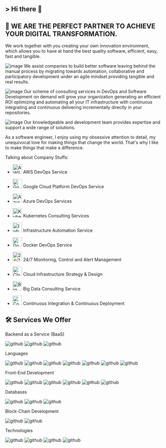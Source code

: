 ## > Hi there 👋


## 🚀 WE ARE THE PERFECT PARTNER TO ACHIEVE YOUR DIGITAL TRANSFORMATION.
We work together with you creating your own innovation environment, which allows you to have at hand the best quality software, efficient, easy, fast and tangible.


![image](https://user-images.githubusercontent.com/9677961/178267431-0ef7de34-7081-4771-802f-09f60b58cfdd.png)  We assist companies to build better software leaving behind the manual process by migrating towards automation, collaborative and participatory development under an agile mindset providing tangible and real results.

![image](https://user-images.githubusercontent.com/9677961/178267626-c2cbee7b-a668-4f27-95a3-c56cd01c2054.png) Our scheme of consulting services in DevOps and Software Development on demand will grow your organization generating an efficient ROI optimizing and automating all your IT infrastructure with continuous integrating and continuous delivering incrementally directly in your repositories.

![image](https://user-images.githubusercontent.com/9677961/178267670-8dd175cf-a622-4d28-9e4a-2984bf0f7e22.png) Our knowledgeable and development team provides expertise and support a wide range of solutions.




As a software engineer, I enjoy using my obsessive attention to detail, my unequivocal love for making things that change the world. That's why I like to make things that make a difference.

Talking about Company Stuffs:

- <img alt="AWS DevOps Service" srcset="https://nextgo.io/images/services-icons/aws-devops-service.svg?auto=format&amp;fit=max&amp;w=256 1x, https://nextgo.io/images/services-icons/aws-devops-service.svg?auto=format&amp;fit=max&amp;w=384 2x" src="https://nextgo.io/images/services-icons/aws-devops-service.svg?auto=format&amp;fit=max&amp;w=384" decoding="async" data-nimg="intrinsic" class="primary icon" style=" width: 30px;">  AWS DevOps Service

- <img alt="Google Cloud Platform DevOps Service" srcset="https://nextgo.io/images/services-icons/google-cloud-platform-devops-service.svg?auto=format&amp;fit=max&amp;w=128 1x, https://nextgo.io/images/services-icons/google-cloud-platform-devops-service.svg?auto=format&amp;fit=max&amp;w=256 2x" src="https://nextgo.io/images/services-icons/google-cloud-platform-devops-service.svg?auto=format&amp;fit=max&amp;w=256" decoding="async" data-nimg="intrinsic" class="primary icon" style=" width: 30px;"> Google Cloud Platform DevOps Service

- <img alt="Azure DevOps Services" srcset="https://nextgo.io/images/services-icons/azure-devops-services.svg?auto=format&amp;fit=max&amp;w=128 1x, https://nextgo.io/images/services-icons/azure-devops-services.svg?auto=format&amp;fit=max&amp;w=256 2x" src="https://nextgo.io/images/services-icons/azure-devops-services.svg?auto=format&amp;fit=max&amp;w=256" decoding="async" data-nimg="intrinsic" class="primary icon" style=" width: 30px;"> Azure DevOps Services

- <img alt="Kubernetes Consulting Services" srcset="https://nextgo.io/images/services-icons/kubernetes-consulting-services.svg?auto=format&amp;fit=max&amp;w=256 1x, https://nextgo.io/images/services-icons/kubernetes-consulting-services.svg?auto=format&amp;fit=max&amp;w=384 2x" src="https://nextgo.io/images/services-icons/kubernetes-consulting-services.svg?auto=format&amp;fit=max&amp;w=384" decoding="async" data-nimg="intrinsic" class="primary icon" style=" width: 30px;"> Kubernetes Consulting Services

- <img alt="Infrastructure Automation Service" srcset="https://nextgo.io/images/services-icons/infrastructure-automation.svg?auto=format&amp;fit=max&amp;w=256 1x, https://nextgo.io/images/services-icons/infrastructure-automation.svg?auto=format&amp;fit=max&amp;w=384 2x" src="https://nextgo.io/images/services-icons/infrastructure-automation.svg?auto=format&amp;fit=max&amp;w=384" decoding="async" data-nimg="intrinsic" class="primary icon" style=" width: 30px;"> Infrastructure Automation Service

- <img alt="Docker DevOps Service" srcset="https://nextgo.io/images/services-icons/docker-devops-service.svg?auto=format&amp;fit=max&amp;w=256 1x, https://nextgo.io/images/services-icons/docker-devops-service.svg?auto=format&amp;fit=max&amp;w=384 2x" src="https://nextgo.io/images/services-icons/docker-devops-service.svg?auto=format&amp;fit=max&amp;w=384" decoding="async" data-nimg="intrinsic" class="primary icon" style=" width: 30px;">   Docker DevOps Service

- <img alt="24/7 Monitoring, Control and Alert Management" srcset="https://nextgo.io/images/services-icons/monitoring-control-alert-management.svg?auto=format&amp;fit=max&amp;w=128 1x, https://nextgo.io/images/services-icons/monitoring-control-alert-management.svg?auto=format&amp;fit=max&amp;w=256 2x" src="https://nextgo.io/images/services-icons/monitoring-control-alert-management.svg?auto=format&amp;fit=max&amp;w=256" decoding="async" data-nimg="intrinsic" class="primary icon" style=" width: 30px;">  24/7 Monitoring, Control and Alert Management

- <img alt="Cloud Infrastructure Strategy &amp; Design" srcset="https://nextgo.io/images/services-icons/cloud-infrastructure-strategy-and-design2.png?auto=format&amp;fit=max&amp;w=256 1x, https://nextgo.io/images/services-icons/cloud-infrastructure-strategy-and-design2.png?auto=format&amp;fit=max&amp;w=384 2x" src="https://nextgo.io/images/services-icons/cloud-infrastructure-strategy-and-design2.png?auto=format&amp;fit=max&amp;w=384" decoding="async" data-nimg="intrinsic" class="primary icon" style=" width: 30px;"> Cloud Infrastructure Strategy & Design

- <img alt="Big Data Consulting Service" srcset="https://nextgo.io/images/services-icons/big-data-consulting-service.svg?auto=format&amp;fit=max&amp;w=640 1x, https://nextgo.io/images/services-icons/big-data-consulting-service.svg?auto=format&amp;fit=max&amp;w=1080 2x" src="https://nextgo.io/images/services-icons/big-data-consulting-service.svg?auto=format&amp;fit=max&amp;w=1080" decoding="async" data-nimg="intrinsic" class="primary icon" style=" width: 30px;"> Big Data Consulting Service

- <img alt="Continuous Integration &amp; Continuous Deployment" srcset="https://nextgo.io/images/services-icons/ci-cd.svg?auto=format&amp;fit=max&amp;w=256 1x, https://nextgo.io/images/services-icons/ci-cd.svg?auto=format&amp;fit=max&amp;w=384 2x" src="https://nextgo.io/images/services-icons/ci-cd.svg?auto=format&amp;fit=max&amp;w=384" decoding="async" data-nimg="intrinsic" class="primary icon" style=" width: 30px;"> Continuous Integration & Continuous Deployment





## 🛠️ Services We Offer


Backend as a Service (BaaS)


![github](https://img.shields.io/badge/Google-blue?style=for-the-badge&logo=Google&logoColor=white)
![github](https://img.shields.io/badge/Aws-critical?style=for-the-badge&logo=Aws&logoColor=white)
![github](https://img.shields.io/badge/Azure-blueviolet?style=for-the-badge&logo=Azure&logoColor=white)

Languages

![github](https://img.shields.io/badge/Csharp-success?style=for-the-badge&logo=Csharp&logoColor=white)
![github](https://img.shields.io/badge/Python-000000?style=for-the-badge&logo=Python&logoColor=white)
![github](https://img.shields.io/badge/Java-orange?style=for-the-badge&logo=Java&logoColor=white)
![github](https://img.shields.io/badge/Php-blueviolet?style=for-the-badge&logo=Php&logoColor=white)
![github](https://img.shields.io/badge/Go-blue?style=for-the-badge&logo=Go&logoColor=white)
![github](https://img.shields.io/badge/.Net-blueviolet?style=for-the-badge&logo=.Net&logoColor=white)
![github](https://img.shields.io/badge/Nodejs-000000?style=for-the-badge&logo=Nodejs&logoColor=white)


Front-End Development

![github](https://img.shields.io/badge/Html5-critical?style=for-the-badge&logo=Html5&logoColor=white) 
![github](https://img.shields.io/badge/Css3-blue?style=for-the-badge&logo=Css3&logoColor=white)
![github](https://img.shields.io/badge/Javascript-000000?style=for-the-badge&logo=Javascript&logoColor=white)
![github](https://img.shields.io/badge/React-000000?style=for-the-badge&logo=React&logoColor=white)
![github](https://img.shields.io/badge/Redux-blue?style=for-the-badge&logo=Redux&logoColor=white)
![github](https://img.shields.io/badge/Bootstrap-blueviolet?style=for-the-badge&logo=Bootstrap&logoColor=white)


Databases

![github](https://img.shields.io/badge/Sqlserver-yellow?style=for-the-badge&logo=Sqlserver&logoColor=white)
![github](https://img.shields.io/badge/Mysql-000000?style=for-the-badge&logo=Mysql&logoColor=white)
![github](https://img.shields.io/badge/Mongodb-yellowgreen?style=for-the-badge&logo=Mongodb&logoColor=white)

Block-Chain Development

![github](https://img.shields.io/badge/Solidity-000000?style=for-the-badge&logo=Solidity&logoColor=white)
![github](https://img.shields.io/badge/web3-critical?style=for-the-badge&logo=web3&logoColor=white)

Technologies

![github](https://img.shields.io/badge/Apache-red?style=for-the-badge&logo=Apache&logoColor=white)
![github](https://img.shields.io/badge/Docker-blue?style=for-the-badge&logo=Docker&logoColor=white)
![github](https://img.shields.io/badge/Github-000000?style=for-the-badge&logo=Github&logoColor=white)
![github](https://img.shields.io/badge/Kubernetes-blue?style=for-the-badge&logo=Kubernetes&logoColor=white)

<!--
**eduardoweb/eduardoweb** is a ✨ _special_ ✨ repository because its `README.md` (this file) appears on your GitHub profile.

Here are some ideas to get you started:

- 🔭 I’m currently working on ...
- 🌱 I’m currently learning ...
- 👯 I’m looking to collaborate on ...
- 🤔 I’m looking for help with ...
- 💬 Ask me about ...
- 📫 How to reach me: ...
- 😄 Pronouns: ...
- ⚡ Fun fact: ...
-->
